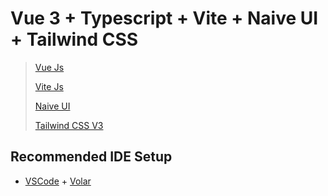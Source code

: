 # Vue 3 + Typescript + Vite + Naive UI + Tailwind CSS

> [Vue Js](https://v3.vuejs.org/guide/introduction.html)
> 
> [Vite Js](https://vitejs.dev/guide/)
> 
> [Naive UI](https://www.naiveui.com/en-US/os-theme/docs/installation)
> 
> [Tailwind CSS V3](https://tailwindcss.com/docs/installation)



## Recommended IDE Setup

- [VSCode](https://code.visualstudio.com/) + [Volar](https://marketplace.visualstudio.com/items?itemName=johnsoncodehk.volar)

